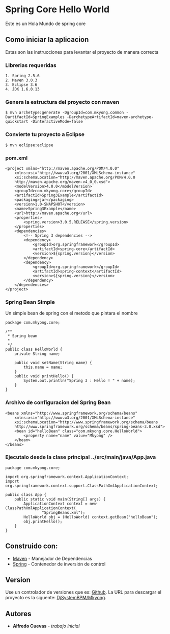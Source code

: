 # Spring Core Hello World

Este es un Hola Mundo de spring core

## Como iniciar la aplicacion

Estas son las instrucciones para levantar el proyecto de manera correcta

### Librerias requeridas

```
1. Spring 2.5.6
2. Maven 3.0.3
3. Eclipse 3.6
4. JDK 1.6.0.13
```

### Genera la estructura del proyecto con maven

```
$ mvn archetype:generate -DgroupId=com.mkyong.common -DartifactId=SpringExamples -DarchetypeArtifactId=maven-archetype-quickstart -DinteractiveMode=false
```
### Convierte tu proyecto a Eclipse

```
$ mvn eclipse:eclipse
```

 
### pom.xml
```
<project xmlns="http://maven.apache.org/POM/4.0.0"
	xmlns:xsi="http://www.w3.org/2001/XMLSchema-instance"
	xsi:schemaLocation="http://maven.apache.org/POM/4.0.0
	http://maven.apache.org/maven-v4_0_0.xsd">
	<modelVersion>4.0.0</modelVersion>
	<groupId>com.mkyong.core</groupId>
	<artifactId>Spring3Example</artifactId>
	<packaging>jar</packaging>
	<version>1.0-SNAPSHOT</version>
	<name>Spring3Example</name>
	<url>http://maven.apache.org</url>
	<properties>
		<spring.version>3.0.5.RELEASE</spring.version>
	</properties>
	<dependencies>
		<!-- Spring 3 dependencies -->
		<dependency>
			<groupId>org.springframework</groupId>
			<artifactId>spring-core</artifactId>
			<version>${spring.version}</version>
		</dependency>
		<dependency>
			<groupId>org.springframework</groupId>
			<artifactId>spring-context</artifactId>
			<version>${spring.version}</version>
		</dependency>
	</dependencies>
</project>

```

### Spring Bean Simple

Un simple bean de spring con el metodo que pintara el nombre

```
package com.mkyong.core;

/**
 * Spring bean
 *
 */
public class HelloWorld {
	private String name;

	public void setName(String name) {
		this.name = name;
	}
	public void printHello() {
		System.out.println("Spring 3 : Hello ! " + name);
	}
}

``` 

### Archivo de configuracion del Spring Bean

```
<beans xmlns="http://www.springframework.org/schema/beans"
	xmlns:xsi="http://www.w3.org/2001/XMLSchema-instance"
	xsi:schemaLocation="http://www.springframework.org/schema/beans
	http://www.springframework.org/schema/beans/spring-beans-3.0.xsd">
	<bean id="helloBean" class="com.mkyong.core.HelloWorld">
		<property name="name" value="Mkyong" />
	</bean>
</beans>
```

### Ejecutalo desde la clase principal ../src/main/java/App.java

```
package com.mkyong.core;

import org.springframework.context.ApplicationContext;
import org.springframework.context.support.ClassPathXmlApplicationContext;

public class App {
	public static void main(String[] args) {
		ApplicationContext context = new ClassPathXmlApplicationContext(
				"SpringBeans.xml");
		HelloWorld obj = (HelloWorld) context.getBean("helloBean");
		obj.printHello();
	}
}
```

## Construido con:

* [Maven](https://maven.apache.org/) - Manejador de Dependencias
* [Spring](https://spring.io/) - Contenedor de inversión de control

## Version

Use un controlador de versiones que es: [Github](https://github.com). La URL para descargar el ṕroyecto es la siguente: [DjSystemBPM/Mkyong](https://github.com/DjSystemBPM/Mkyong). 

## Autores

* **Alfredo Cuevas** - *trabajo inicial*

